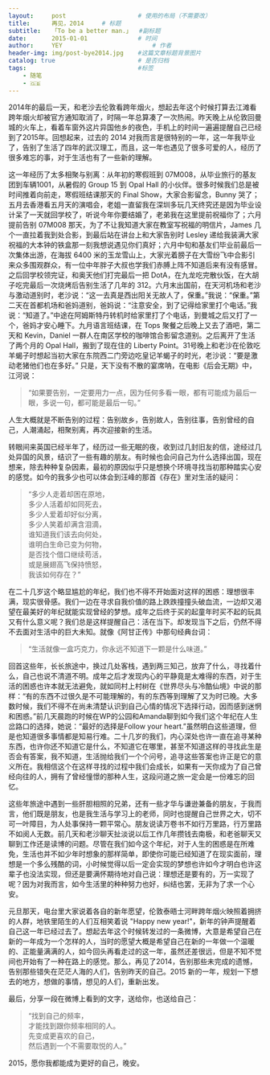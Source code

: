 ```yaml
---
layout:     post   				    # 使用的布局（不需要改）
title:      再见，2014   	# 标题 
subtitle:   「To be a better man.」  #副标题
date:       2015-01-01 				# 时间
author:     YEY 						# 作者
header-img: img/post-bye2014.jpg 	#这篇文章标题背景图片
catalog: true 						# 是否归档
tags:								#标签
    - 随笔
    - 🇬🇧
---
```


2014年的最后一天，和老沙去伦敦看跨年烟火，想起去年这个时候打算去江滩看跨年烟火却被官方通知取消了，时隔一年总算凑了一次热闹。昨天晚上从伦敦回曼城的火车上，看着车窗外这片异国他乡的夜色，手机上的时间一遍遍提醒自己已经到了2015年。回想起来，过去的 2014 对我而言是很特别的一年，这一年我毕业了，告别了生活了四年的武汉理工，而且，这一年也遇见了很多可爱的人，经历了很多难忘的事，对于生活也有了一些新的理解。

这一年经历了太多相聚与别离：从年初的寒假班到 07M008，从毕业旅行的基友团到车辆1001，从暑假的 Group 15 到 Opal Hall 的小伙伴。很多时候我们总是被时间推着向前走，寒假班结课那天的 Final Show，大家合影留念，Bunny 哭了；五月去香港看五月天的演唱会，老姐一直留我在深圳多玩几天终究还是因为毕业设计呆了一天就回学校了，听说今年你要结婚了，老弟我在这里提前祝福你了；六月提前告别 07M008 那天，为了不让我知道大家在教室写祝福的明信片，James 几个一直拉着我到处合影，到最后站在讲台上和大家告别时 Lesley 递给我装满大家祝福的大本钟的铁盒那一刻我想说遇见你们真好；六月中旬和基友们毕业前最后一次集体出游，在海拔 6400 米的玉龙雪山上，大家光着膀子在大雪纷飞中合影引来众多围观群众，有一位中年胖子大叔也学我们赤膊上阵不知道后来有没有感冒。之后回学校领完证，和奥天他们打完最后一把 DotA，在九龙吃完散伙饭，在大胡子吃完最后一次烧烤后告别生活了几年的 312。六月末出国前，在天河机场和老沙与激动道别时，老沙说：“这一去真是西出阳关无故人了，保重。”我说：“保重。”第二天在首都机场和爸妈道别，爸妈说：“注意安全，到了记得给家里打个电话。”我说：“知道了。”中途在阿姆斯特丹转机时给家里打了个电话，到曼城之后又打了一个，爸妈才安心睡下。九月语言班结课，在 Tops 聚餐之后晚上又去了酒吧，第二天和 Kevin，Daniel 一群人在南区学校的咖啡馆合影留念道别。之后离开了生活了两个月的 Opal Hall，搬到了现在住的 Liberty Point。31号晚上和老沙在伦敦吃羊蝎子时想起当初大家在东院西二门旁边吃皇记羊蝎子的时光，老沙说：“要是激动老猪他们也在多好。” 只是，天下没有不散的宴席呐，在电影《后会无期》中，江河说：

>“如果要告别，一定要用力一点，因为任何多看一眼，都有可能成为最后一眼，多说一句，都可能是最后一句。”

人生大概就是不断告别的过程：告别故乡，告别故人，告别往事，告别曾经的自己，人潮涌起，相聚别离，再次迎接新的生活。

转眼间来英国已经半年了，经历过一些无眠的夜，收到过几封旧友的信，途经过几处异国的风景，结识了一些有趣的朋友。有时候也会问自己为什么选择出国，现在想来，除去种种复杂因素，最初的原因似乎只是想换个环境寻找当初那种踏实心安的感觉。如今的我多少也可以体会到汪峰的那首《存在》里对生活的疑问：

>“多少人走着却困在原地，  
>多少人活着却如同死去，  
>多少人爱着却好似分离，  
>多少人笑着却满含泪滴，  
>谁知道我们该去向何处，  
>谁明白生命已变为何物，  
>是否找个借口继续苟活，  
>或是展翅高飞保持愤怒，  
>我该如何存在？”

在二十几岁这个略显尴尬的年纪，我们也不得不开始面对这样的困惑：理想很丰满，现实很骨感。我们一边在寻求自我价值的路上跌跌撞撞头破血流，一边却又渴望在最美好的年纪就能实现曾经的梦想。成年之后终于买的起童年时买不起的玩具又有什么意义呢？我们总是这样提醒自己：活在当下。却发现当下之后，仍然不得不去面对生活中的巨大未知。就像《阿甘正传》中那句经典台词：  

>“生活就像一盒巧克力，你永远不知道下一颗是什么味道。”  

回首这些年，长长旅途中，换过几处客栈，遇到两三知己，放弃了什么，寻找着什么，自己也说不清道不明。成年之后才发现内心的平静竟是太难得的东西，对于生活的困惑也许本就无法避免，就如同村上村树在《世界尽头与冷酷仙境》中说的那样：“有的东西不过很久是不可能理解的，有的东西等到理解了又为时已晚。大多数时候，我们不得不在尚未清楚认识到自己心情的情况下选择行动，因而感到迷惘和困惑。”前几天晨跑的时候在WP的公园和Amanda聊到如今我们这个年纪在人生岔路口的选择，她说：“最好的选择是Follow your heart.”虽然明白这些道理，但是也知道很多事情都是知易行难。二十几岁的我们，内心深处也许一直在追寻某种东西，也许你还不知道它是什么，不知道它在哪里，甚至不知道这样的寻找此生是否会有答案，我不知道，生活抛给我们一个个问号，追寻这些答案也许正是它的意义所在。我相信这个在这样寻找的过程中我们会成长，如果有一天你成为了自己曾经向往的人，拥有了曾经憧憬的那种人生，这段问道之旅一定会是一份难忘的回忆。

这些年旅途中遇到一些肝胆相照的兄弟，还有一些才华与谦逊兼备的朋友，于我而言，他们既是朋友，也是我生活与学习上的老师，同时也提醒自己世界之大，切不可一叶障目，为人处事保持一颗平常心。朋友说读万卷书不如行万里路，行万里路不如阅人无数。前几天和老沙聊天扯淡说以后工作几年攒钱去南极，和老爸聊天又聊到工作还是读博的问题。尽管在我们如今这个年纪，对于人生的困惑是在所难免，生活也并不如少年时想象的那样简单，即使你可能已经知道了在现实面前，理想是一个多么残酷的词，小时候觉得以后一定会实现的梦想也许如今才明白也许这辈子也没法实现，但还是要满怀期待地对自己说：理想还是要有的，万一实现了呢？因为对我而言，如今生活里的种种努力也好，纠结也罢，无非为了求一个心安。

元旦那天，电台里大家说着各自的新年愿望，伦敦泰晤士河畔跨年烟火映照着拥挤的人群，地铁里陌生的人们互相笑着说 "Happy new year!"，新年的钟声提醒着自己这一年已经过去了。想起去年这个时候转发过的一条微博，大意是希望自己在新的一年成为一个怎样的人，当时的愿望大概是希望自己在新的一年做一个温暖的、正能量满满的人，如今回头再看走过的这一年，虽然还差很远，但是不知不觉间也开始有了一种在路上的感觉。那么，再见了2014，告别那些未完成的遗憾，告别那些错失在茫茫人海的人们，告别昨天的自己。2015 新的一年，规划一下想去的地方，想做的事情，想见的人们，重新出发。

最后，分享一段在微博上看到的文字，送给你，也送给自己：

>“找到自己的频率，  
>才能找到跟你频率相同的人。  
>先变成更喜欢的自己，  
>然后遇到一个不需要取悦的人。”

2015，愿你我都能成为更好的自己，晚安。
